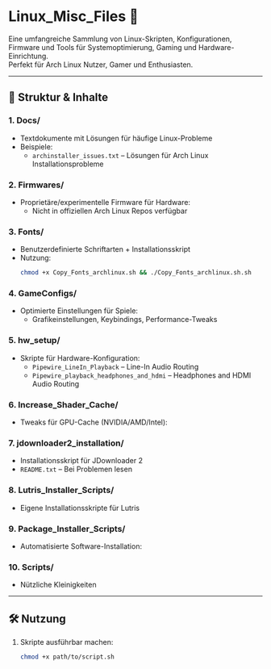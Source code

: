 # Linux_Misc_Files 🐧

Eine umfangreiche Sammlung von Linux-Skripten, Konfigurationen, Firmware und Tools für Systemoptimierung, Gaming und Hardware-Einrichtung.  
Perfekt für Arch Linux Nutzer, Gamer und Enthusiasten.

---

## 📂 **Struktur & Inhalte**

### 1. **Docs/**  
   - Textdokumente mit Lösungen für häufige Linux-Probleme  
   - Beispiele:  
     - `archinstaller_issues.txt` – Lösungen für Arch Linux Installationsprobleme  

### 2. **Firmwares/**  
   - Proprietäre/experimentelle Firmware für Hardware:  
     - Nicht in offiziellen Arch Linux Repos verfügbar  

### 3. **Fonts/**  
   - Benutzerdefinierte Schriftarten + Installationsskript  
   - Nutzung:  
     ```bash
     chmod +x Copy_Fonts_archlinux.sh && ./Copy_Fonts_archlinux.sh.sh
     ```

### 4. **GameConfigs/**  
   - Optimierte Einstellungen für Spiele:  
     - Grafikeinstellungen, Keybindings, Performance-Tweaks  

### 5. **hw_setup/**  
   - Skripte für Hardware-Konfiguration:  
     - `Pipewire_LineIn_Playback` – Line-In Audio Routing  
     - `Pipewire_playback_headphones_and_hdmi` – Headphones and HDMI Audio Routing

### 6. **Increase_Shader_Cache/**  
   - Tweaks für GPU-Cache (NVIDIA/AMD/Intel):  

### 7. **jdownloader2_installation/**  
   - Installationsskript für JDownloader 2  
   - `README.txt` – Bei Problemen lesen

### 8. **Lutris_Installer_Scripts/**  
   - Eigene Installationsskripte für Lutris

### 9. **Package_Installer_Scripts/**  
   - Automatisierte Software-Installation:

### 10. **Scripts/**  
   - Nützliche Kleinigkeiten

---

## 🛠️ **Nutzung**  
1. Skripte ausführbar machen:  
   ```bash
   chmod +x path/to/script.sh
